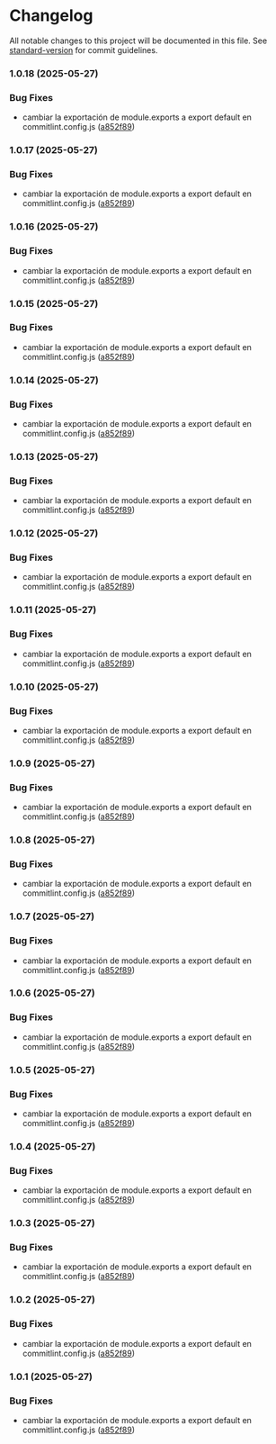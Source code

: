 # Changelog

All notable changes to this project will be documented in this file. See [standard-version](https://github.com/conventional-changelog/standard-version) for commit guidelines.

### 1.0.18 (2025-05-27)


### Bug Fixes

* cambiar la exportación de module.exports a export default en commitlint.config.js ([a852f89](https://github.com/jochdev/test-conventional-commits/commit/a852f892933f56570e05d1453da0355e580cc3ae))

### 1.0.17 (2025-05-27)


### Bug Fixes

* cambiar la exportación de module.exports a export default en commitlint.config.js ([a852f89](https://github.com/jochdev/test-conventional-commits/commit/a852f892933f56570e05d1453da0355e580cc3ae))

### 1.0.16 (2025-05-27)


### Bug Fixes

* cambiar la exportación de module.exports a export default en commitlint.config.js ([a852f89](https://github.com/jochdev/test-conventional-commits/commit/a852f892933f56570e05d1453da0355e580cc3ae))

### 1.0.15 (2025-05-27)


### Bug Fixes

* cambiar la exportación de module.exports a export default en commitlint.config.js ([a852f89](https://github.com/jochdev/test-conventional-commits/commit/a852f892933f56570e05d1453da0355e580cc3ae))

### 1.0.14 (2025-05-27)


### Bug Fixes

* cambiar la exportación de module.exports a export default en commitlint.config.js ([a852f89](https://github.com/jochdev/test-conventional-commits/commit/a852f892933f56570e05d1453da0355e580cc3ae))

### 1.0.13 (2025-05-27)


### Bug Fixes

* cambiar la exportación de module.exports a export default en commitlint.config.js ([a852f89](https://github.com/jochdev/test-conventional-commits/commit/a852f892933f56570e05d1453da0355e580cc3ae))

### 1.0.12 (2025-05-27)


### Bug Fixes

* cambiar la exportación de module.exports a export default en commitlint.config.js ([a852f89](https://github.com/jochdev/test-conventional-commits/commit/a852f892933f56570e05d1453da0355e580cc3ae))

### 1.0.11 (2025-05-27)


### Bug Fixes

* cambiar la exportación de module.exports a export default en commitlint.config.js ([a852f89](https://github.com/jochdev/test-conventional-commits/commit/a852f892933f56570e05d1453da0355e580cc3ae))

### 1.0.10 (2025-05-27)


### Bug Fixes

* cambiar la exportación de module.exports a export default en commitlint.config.js ([a852f89](https://github.com/jochdev/test-conventional-commits/commit/a852f892933f56570e05d1453da0355e580cc3ae))

### 1.0.9 (2025-05-27)


### Bug Fixes

* cambiar la exportación de module.exports a export default en commitlint.config.js ([a852f89](https://github.com/jochdev/test-conventional-commits/commit/a852f892933f56570e05d1453da0355e580cc3ae))

### 1.0.8 (2025-05-27)


### Bug Fixes

* cambiar la exportación de module.exports a export default en commitlint.config.js ([a852f89](https://github.com/jochdev/test-conventional-commits/commit/a852f892933f56570e05d1453da0355e580cc3ae))

### 1.0.7 (2025-05-27)


### Bug Fixes

* cambiar la exportación de module.exports a export default en commitlint.config.js ([a852f89](https://github.com/jochdev/test-conventional-commits/commit/a852f892933f56570e05d1453da0355e580cc3ae))

### 1.0.6 (2025-05-27)


### Bug Fixes

* cambiar la exportación de module.exports a export default en commitlint.config.js ([a852f89](https://github.com/jochdev/test-conventional-commits/commit/a852f892933f56570e05d1453da0355e580cc3ae))

### 1.0.5 (2025-05-27)


### Bug Fixes

* cambiar la exportación de module.exports a export default en commitlint.config.js ([a852f89](https://github.com/jochdev/test-conventional-commits/commit/a852f892933f56570e05d1453da0355e580cc3ae))

### 1.0.4 (2025-05-27)


### Bug Fixes

* cambiar la exportación de module.exports a export default en commitlint.config.js ([a852f89](https://github.com/jochdev/test-conventional-commits/commit/a852f892933f56570e05d1453da0355e580cc3ae))

### 1.0.3 (2025-05-27)


### Bug Fixes

* cambiar la exportación de module.exports a export default en commitlint.config.js ([a852f89](https://github.com/jochdev/test-conventional-commits/commit/a852f892933f56570e05d1453da0355e580cc3ae))

### 1.0.2 (2025-05-27)


### Bug Fixes

* cambiar la exportación de module.exports a export default en commitlint.config.js ([a852f89](https://github.com/jochdev/test-conventional-commits/commit/a852f892933f56570e05d1453da0355e580cc3ae))

### 1.0.1 (2025-05-27)


### Bug Fixes

* cambiar la exportación de module.exports a export default en commitlint.config.js ([a852f89](https://github.com/jochdev/test-conventional-commits/commit/a852f892933f56570e05d1453da0355e580cc3ae))
